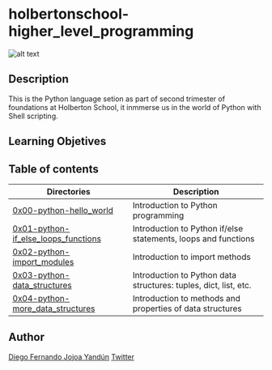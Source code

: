 # holbertonschool-higher_level_programming

![alt text](https://www.academiaweb.ca/wp-content/uploads/2020/04/python-academiawe-banner.png)

## Description

This is the Python language setion as part of second trimester of foundations at Holberton School, it inmmerse us in the world of Python with Shell scripting.

## Learning Objetives

## Table of contents
Directories | Description
----------- | -----------
[0x00-python-hello_world](./0x00-python-hello_world) | Introduction to Python programming
[0x01-python-if_else_loops_functions](./0x01-python-if_else_loops_functions) | Introduction to Python if/else statements, loops and functions
[0x02-python-import_modules](./0x02-python-import_modules) | Introduction to import methods
[0x03-python-data_structures](./0x03-python-data_structures) | Introduction to Python data structures: tuples, dict, list, etc.
[0x04-python-more_data_structures](./0x04-python-more_data_structures) | Introduction to methods and properties of data structures

## Author

[Diego Fernando Jojoa Yandún](diego.jojoa@hotmail.com)
[Twitter](https://twitter.com/Xcryp70r)